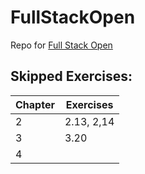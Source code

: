 # FullStackOpen
Repo for [Full Stack Open](https://fullstackopen.com/en/)

## Skipped Exercises:

| Chapter | Exercises |
| ------- | ------- |
| 2 | 2.13, 2,14 |
| 3 | 3.20 |
| 4 | |